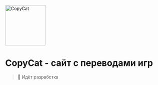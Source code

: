 <img src="https://copycat.vortygon.space/CopyCat_logo_white.svg" alt="CopyCat" style="height: 128px; align-self: center;" />

# CopyCat - сайт с переводами игр

> 🚧 Идёт разработка
